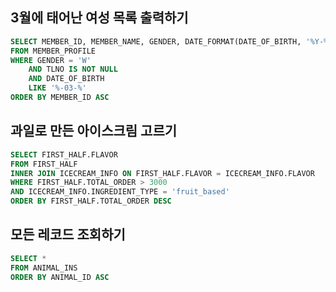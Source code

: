
## 3월에 태어난 여성 목록 출력하기
```sql
SELECT MEMBER_ID, MEMBER_NAME, GENDER, DATE_FORMAT(DATE_OF_BIRTH, '%Y-%m-%d') AS DATE_OF_BIRTH
FROM MEMBER_PROFILE
WHERE GENDER = 'W' 
    AND TLNO IS NOT NULL 
    AND DATE_OF_BIRTH 
    LIKE '%-03-%'
ORDER BY MEMBER_ID ASC
```

## 과일로 만든 아이스크림 고르기
```sql
SELECT FIRST_HALF.FLAVOR
FROM FIRST_HALF
INNER JOIN ICECREAM_INFO ON FIRST_HALF.FLAVOR = ICECREAM_INFO.FLAVOR
WHERE FIRST_HALF.TOTAL_ORDER > 3000
AND ICECREAM_INFO.INGREDIENT_TYPE = 'fruit_based'
ORDER BY FIRST_HALF.TOTAL_ORDER DESC
```

## 모든 레코드 조회하기
```sql
SELECT *
FROM ANIMAL_INS
ORDER BY ANIMAL_ID ASC
```

